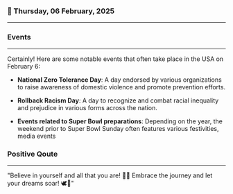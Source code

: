 ### 📅 Thursday, 06 February, 2025
------
### Events
------
Certainly! Here are some notable events that often take place in the USA on February 6:

- **National Zero Tolerance Day**: A day endorsed by various organizations to raise awareness of domestic violence and promote prevention efforts.
  
- **Rollback Racism Day**: A day to recognize and combat racial inequality and prejudice in various forms across the nation.

- **Events related to Super Bowl preparations**: Depending on the year, the weekend prior to Super Bowl Sunday often features various festivities, media events
### Positive Qoute
------
"Believe in yourself and all that you are! 🌟✨ Embrace the journey and let your dreams soar! 🕊️🌈"
